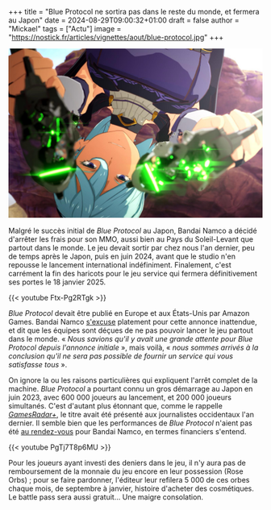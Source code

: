 +++
title = "Blue Protocol ne sortira pas dans le reste du monde, et fermera au Japon"
date = 2024-08-29T09:00:32+01:00
draft = false
author = "Mickael"
tags = ["Actu"]
image = "https://nostick.fr/articles/vignettes/aout/blue-protocol.jpg"
+++

![Blue Protocol](blue-protocol.jpg "Attention à la chute.")

Malgré le succès initial de *Blue Protocol* au Japon, Bandai Namco a décidé d'arrêter les frais pour son MMO, aussi bien au Pays du Soleil-Levant que partout dans le monde. Le jeu devait sortir par chez nous l'an dernier, peu de temps après le Japon, puis en juin 2024, avant que le studio n'en repousse le lancement international indéfiniment. Finalement, c'est carrément la fin des haricots pour le jeu service qui fermera définitivement ses portes le 18 janvier 2025.

{{< youtube Ftx-Pg2RTgk >}} 


*Blue Protocol* devait être publié en Europe et aux États-Unis par Amazon Games. Bandai Namco [s'excuse](https://www.playblueprotocol.com/fr-ca/news/articles/the-future-of-blue-protocol) platement pour cette annonce inattendue, et dit que les équipes sont déçues de ne pas pouvoir lancer le jeu partout dans le monde. « *Nous savions qu'il y avait une grande attente pour Blue Protocol depuis l'annonce initiale* », mais voilà, « *nous sommes arrivés à la conclusion qu'il ne sera pas possible de fournir un service qui vous satisfasse tous* ».

On ignore la ou les raisons particulières qui expliquent l'arrêt complet de la machine. *Blue Protocol* a pourtant connu un gros démarrage au Japon en juin 2023, avec 600 000 joueurs au lancement, et 200 000 joueurs simultanés. C'est d'autant plus étonnant que, comme le rappelle *[GamesRadar+](https://www.gamesradar.com/games/mmo/bandai-namco-mmo-blue-protocol-has-been-outright-canceled-because-it-will-not-be-possible-to-provide-a-service-that-satisfies-players/?utm_source=substack&utm_medium=email)*, le titre avait été présenté aux journalistes occidentaux l'an dernier. Il semble bien que les performances de *Blue Protocol* n'aient pas été [au rendez-vous](https://www.siliconera.com/blue-protocol-reportedly-underperforming-for-bandai-namco/) pour Bandai Namco, en termes financiers s'entend.

{{< youtube PgTj7T8p6MU >}} 

Pour les joueurs ayant investi des deniers dans le jeu, il n'y aura pas de remboursement de la monnaie du jeu encore en leur possession (Rose Orbs) ; pour se faire pardonner, l'éditeur leur refilera 5 000 de ces orbes chaque mois, de septembre à janvier, histoire d'acheter des cosmétiques. Le battle pass sera aussi gratuit… Une maigre consolation.

